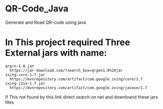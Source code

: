 # QR-Code_Java
Generate and Read QR-code using java
# In This project required Three External jars with name:
    qrgrn-1.0.jar 
      https://jar-download.com/?search_box=qrgen1.0%20jar
    zxing-core-1.7.jar
      https://mvnrepository.com/artifact/com.google.zxing/core/1.7
    zxing-j2se-1.7.jar
      https://mvnrepository.com/artifact/com.google.zxing/javase/1.7
If This not found by this link direct search on net and downloand these jars files

